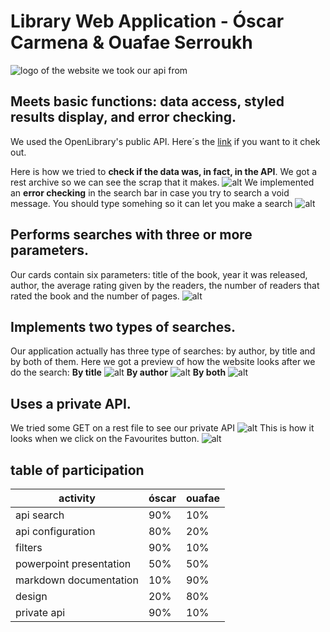 ﻿# Library Web Application - Óscar Carmena & Ouafae Serroukh

![logo of the website we took our api from](https://openlibrary.org/static/images/openlibrary-logo-tighter.svg)

## Meets basic functions: data access, styled results display, and error checking.
We used the OpenLibrary's public API. Here´s the [link](https://openlibrary.org/developers/api) if you want to it chek out.

Here is how we tried to **check if the data was, in fact, in the API**. We got a rest archive so we can see the scrap that it makes. 
![alt](https://github.com/oscarcmn/P6.1-OpenLibrary/blob/main/src/img-screenshots/data_access.png)
We implemented an **error checking** in the search bar in case you try to search a void message. You should type somehing so it can let you make a search
![alt](https://github.com/oscarcmn/P6.1-OpenLibrary/blob/main/src/img-screenshots/error_checking_2.png)


## Performs searches with three or more parameters.
Our cards contain six parameters: title of the book, year it was released, author, the average rating given by the readers, the number of readers that rated the book and the number of pages. 
![alt](https://github.com/oscarcmn/P6.1-OpenLibrary/blob/main/src/img-screenshots/three-parameters.png)

## Implements two types of searches.
Our application actually has three type of searches: by author, by title and by both of them. Here we got a preview of how the website looks after we do the search:
**By title**
![alt](https://github.com/oscarcmn/P6.1-OpenLibrary/blob/main/src/img-screenshots/2typesofsearches_title.png)
**By author**
![alt](https://github.com/oscarcmn/P6.1-OpenLibrary/blob/main/src/img-screenshots/2typesofsearches_author.png)
**By both**
![alt](https://github.com/oscarcmn/P6.1-OpenLibrary/blob/main/src/img-screenshots/2typesofsearches_all.png)



## Uses a private API.
We tried some GET on a rest file to see our private API 
![alt](https://github.com/oscarcmn/P6.1-OpenLibrary/blob/main/src/img-screenshots/private_api_code.png)
This is how it looks when we click on the Favourites button.
![alt](https://github.com/oscarcmn/P6.1-OpenLibrary/blob/main/src/img-screenshots/private_api_preview.png)



## table of participation
| activity | óscar     | ouafae | 
|-----------|-----------|-----------|
| api search   |  90% | 10%
| api configuration  | 80%  | 20%  | 
| filters  | 90%  | 10%  | 
| powerpoint presentation | 50%  | 50%  | 
|  markdown documentation | 10%  | 90%  | 
|  design | 20%  | 80%  |
|  private api | 90%  | 10%  |
 
